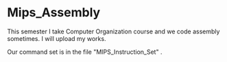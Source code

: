 # Mips_Assembly
This semester I take Computer Organization course and we code assembly sometimes. I will upload my works.

Our command set is in the file "MIPS_Instruction_Set" .
